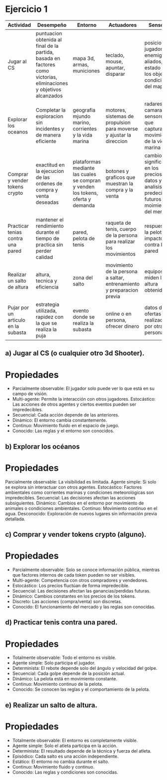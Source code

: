 # Ejercicio 1 
| Actividad | Desempeño | Entorno | Actuadores | Sensores |
| --------- | --------- | ------- | ---------- | -------- |
| Jugar al CS | puntuacion obtenida al final de la partida, basada en factores como victorias, eliminaciones y objetivos alcanzados | mapa 3d, armas, municiones | teclado, mouse, apuntar, disparar | posicion del jugador, enemigos, aliados, estado de los objetos y condiciones del mapa |
| Explorar los oceanos | Completar la exploracion sin incidentes y de manera eficiente | geografia mjundo marino, corrientes y la vida marina | motores, sistemas de propulsion para moverse y ajustar la direccion | radares, camaras, y sensores que capturan los movimientos de la vida marina |
| Comprar y vender tokens crypto | exactitud en la ejecucion de las ordenes de compra y venta deseadas | plataformas mediante las cuales se compran y venden los tokens, oferta y demanda | botones y graficos que muestran la compra y la venta | cambios significativos en los precios, datos y analisis para predecir futuros moimientos del mercado |
| Practicar tenias contra una pared | mantener el rendimiento durante el tiempo de practica sin perder calidad | pared, pelota de tenis | raqueta de tenis, cuerpo de la persona para realizar los movimientos | respuesta de la pelota al impacto contra la pared |
| Realizar un salto de altura | altura, tecnica y eficiencia | zona del salto | movimiento de la persona a saltar, entrenamiento y preparacion previa | equipos que miden la altura obtenida |
| Pujar por un articulo en la subasta | estrategia utilizada, rapidez con la que se realiza la puja | evento donde se realiza la subasta | online o en persona, ofrecer dinero | datos de las ofertas realizadas por otra persona |

## a) Jugar al CS (o cualquier otro 3d Shooter).
# Propiedades

- Parcialmente observable: El jugador solo puede ver lo que está en su campo de visión.
- Multi-agente: Permite la interacción con otros jugadores.
Estocástico: Las acciones de otros agentes y ciertos eventos pueden ser impredecibles.
- Secuencial: Cada acción depende de las anteriores.
- Dinámico: El entorno cambia constantemente.
- Continuo: Movimiento fluido en el espacio de juego.
- Conocido: Las reglas y el entorno son conocidos.

## b) Explorar los océanos
# Propiedades

Parcialmente observable: La visibilidad es limitada.
Agente simple: Si solo se explora sin interactuar con otros agentes.
Estocástico: Factores ambientales como corrientes marinas y condiciones meteorológicas son impredecibles.
Secuencial: Las decisiones afectan las acciones subsiguientes.
Dinámico: Cambios en el entorno por movimiento de animales o condiciones ambientales.
Continuo: Movimiento continuo en el agua.
Desconocido: Exploración de nuevos lugares sin información previa detallada.

## c) Comprar y vender tokens crypto (alguno).
# Propiedades

- Parcialmente observable: Solo se conoce información pública, mientras que factores internos de cada token pueden no ser visibles.
- Multi-agente: Competencia con otros compradores y vendedores.
- Estocástico: Los precios fluctúan de forma impredecible.
- Secuencial: Las decisiones afectan las ganancias/perdidas futuras.
- Dinámico: Cambios constantes en los precios de los tokens.
- Discreto: Las acciones (compra/venta) son discretas.
- Conocido: El funcionamiento del mercado y las reglas son conocidas.

## d) Practicar tenis contra una pared.
# Propiedades

- Totalmente observable: Todo el entorno es visible.
- Agente simple: Solo participa el jugador.
- Determinista: El rebote depende solo del ángulo y velocidad del golpe.
- Secuencial: Cada golpe depende de la posición actual.
- Dinámico: La pelota está en movimiento constante.
- Continuo: Movimiento continuo de la pelota.
- Conocido: Se conocen las reglas y el comportamiento de la pelota.

## e) Realizar un salto de altura.
# Propiedades

- Totalmente observable: El entorno es completamente visible.
- Agente simple: Solo el atleta participa en la acción.
- Determinista: El resultado depende de la técnica y fuerza del atleta.
- Episódico: Cada salto es una acción independiente.
- Estático: El entorno no cambia durante el salto.
- Continuo: Movimiento fluido y continuo.
- Conocido: Las reglas y condiciones son conocidas.



